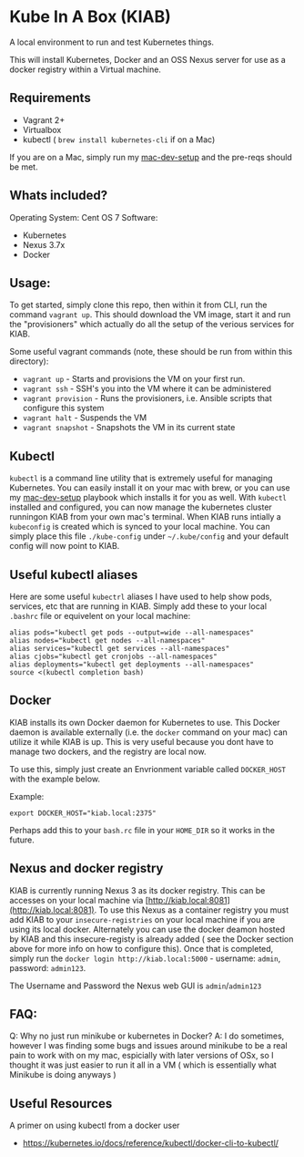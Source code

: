 # Kube In A Box (KIAB)

A local environment to run and test Kubernetes things.  

This will install Kubernetes, Docker and an OSS Nexus server for use as a docker registry within a Virtual machine.

## Requirements
* Vagrant 2+
* Virtualbox 
* kubectl ( `brew install kubernetes-cli` if on a Mac)

If you are on a Mac, simply run my [mac-dev-setup](https://github.com/nickmaccarthy/mac-dev-setup) and the pre-reqs should be met.

## Whats included?
Operating System: Cent OS 7
Software:
* Kubernetes 
* Nexus 3.7x
* Docker 

## Usage:
To get started, simply clone this repo, then within it from CLI, run the command `vagrant up`.  This should download the VM image, start it and run the "provisioners" which actually do all the setup of the verious services for KIAB.

Some useful vagrant commands (note, these should be run from within this directory):
* `vagrant up` - Starts and provisions the VM on your first run.
* `vagrant ssh` - SSH's you into the VM where it can be administered
* `vagrant provision` - Runs the provisioners, i.e. Ansible scripts that configure this system
* `vagrant halt` - Suspends the VM
* `vagrant snapshot` - Snapshots the VM in its current state

## Kubectl 
`kubectl` is a command line utility that is extremely useful for managing Kubernetes.  You can easily install it on your mac with brew, or you can use my [mac-dev-setup](https://github.com/nickmaccarthy/mac-dev-setup) playbook which installs it for you as well.  With `kubectl` installed and configured, you can now manage the kubernetes cluster runningon KIAB from your own mac's terminal.  When KIAB runs intially a `kubeconfig` is created which is synced to your local machine.  You can simply place this file `./kube-config` under `~/.kube/config` and your default config will now point to KIAB.

## Useful kubectl aliases
Here are some useful `kubectrl` aliases I have used to help show pods, services, etc that are running in KIAB.  Simply add these to your local `.bashrc` file or equivelent on your local machine:

```
alias pods="kubectl get pods --output=wide --all-namespaces"
alias nodes="kubectl get nodes --all-namespaces"
alias services="kubectl get services --all-namespaces"
alias cjobs="kubectl get cronjobs --all-namespaces"
alias deployments="kubectl get deployments --all-namespaces"
source <(kubectl completion bash)
```

## Docker
KIAB installs its own Docker daemon for Kubernetes to use.  This Docker daemon is available externally (i.e. the `docker` command on your mac) can utilize it while KIAB is up.   This is very useful because you dont have to manage two dockers, and the registry are local now.  

To use this, simply just create an Envrionment variable called `DOCKER_HOST` with the example below.  

Example:
```
export DOCKER_HOST="kiab.local:2375"
```

Perhaps add this to your `bash.rc` file in your `HOME_DIR` so it works in the future. 

## Nexus and docker registry
KIAB is currently running Nexus 3 as its docker registry.  This can be accesses on your local machine via [http://kiab.local:8081](http://kiab.local:8081).  To use this Nexus as a container registry you must add KIAB to your `insecure-registries` on your local machine if you are using its local docker.  Alternately you can use the docker deamon hosted by KIAB and this insecure-registy is already added ( see the Docker section above for more info on how to configure this).  Once that is completed, simply run the `docker login http://kiab.local:5000` -  username: `admin`, password: `admin123`.

The Username and Password the Nexus web GUI is `admin`/`admin123`

## FAQ:
Q: Why no just run minikube or kubernetes in Docker?
A: I do sometimes, however I was finding some bugs and issues around minikube to be a real pain to work with on my mac, espicially with later versions of OSx, so I thought it was just easier to run it all in a VM ( which is essentially what Minikube is doing anyways )

## Useful Resources
A primer on using kubectl from a docker user
- https://kubernetes.io/docs/reference/kubectl/docker-cli-to-kubectl/
